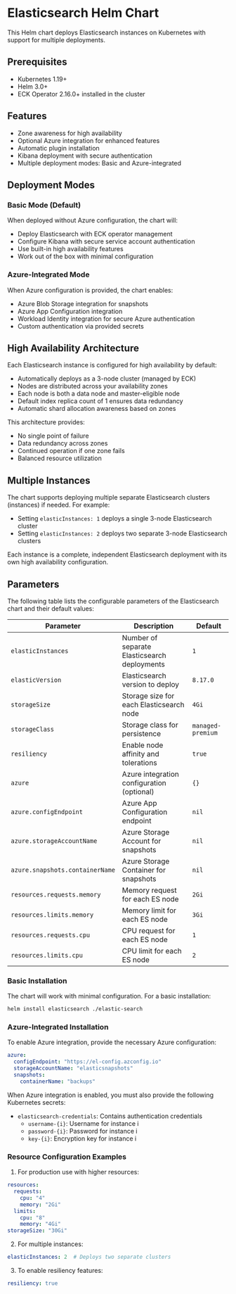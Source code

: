 # Elasticsearch Helm Chart

This Helm chart deploys Elasticsearch instances on Kubernetes with support for multiple deployments.

## Prerequisites

- Kubernetes 1.19+
- Helm 3.0+
- ECK Operator 2.16.0+ installed in the cluster

## Features

- Zone awareness for high availability
- Optional Azure integration for enhanced features
- Automatic plugin installation
- Kibana deployment with secure authentication
- Multiple deployment modes: Basic and Azure-integrated

## Deployment Modes

### Basic Mode (Default)
When deployed without Azure configuration, the chart will:
- Deploy Elasticsearch with ECK operator management
- Configure Kibana with secure service account authentication
- Use built-in high availability features
- Work out of the box with minimal configuration

### Azure-Integrated Mode
When Azure configuration is provided, the chart enables:
- Azure Blob Storage integration for snapshots
- Azure App Configuration integration
- Workload Identity integration for secure Azure authentication
- Custom authentication via provided secrets

## High Availability Architecture

Each Elasticsearch instance is configured for high availability by default:

- Automatically deploys as a 3-node cluster (managed by ECK)
- Nodes are distributed across your availability zones
- Each node is both a data node and master-eligible node
- Default index replica count of 1 ensures data redundancy
- Automatic shard allocation awareness based on zones

This architecture provides:
- No single point of failure
- Data redundancy across zones
- Continued operation if one zone fails
- Balanced resource utilization

## Multiple Instances

The chart supports deploying multiple separate Elasticsearch clusters (instances) if needed. For example:
- Setting `elasticInstances: 1` deploys a single 3-node Elasticsearch cluster
- Setting `elasticInstances: 2` deploys two separate 3-node Elasticsearch clusters

Each instance is a complete, independent Elasticsearch deployment with its own high availability configuration.

## Parameters

The following table lists the configurable parameters of the Elasticsearch chart and their default values:

| Parameter                           | Description                                      | Default                           |
|------------------------------------|--------------------------------------------------|-----------------------------------|
| `elasticInstances`                 | Number of separate Elasticsearch deployments     | `1`                               |
| `elasticVersion`                   | Elasticsearch version to deploy                  | `8.17.0`                          |
| `storageSize`                      | Storage size for each Elasticsearch node         | `4Gi`                             |
| `storageClass`                     | Storage class for persistence                    | `managed-premium`                 |
| `resiliency`                       | Enable node affinity and tolerations             | `true`                            |
| `azure`                            | Azure integration configuration (optional)        | `{}`                              |
| `azure.configEndpoint`             | Azure App Configuration endpoint                 | `nil`                             |
| `azure.storageAccountName`         | Azure Storage Account for snapshots             | `nil`                             |
| `azure.snapshots.containerName`    | Azure Storage Container for snapshots           | `nil`                             |
| `resources.requests.memory`        | Memory request for each ES node                 | `2Gi`                             |
| `resources.limits.memory`          | Memory limit for each ES node                   | `3Gi`                             |
| `resources.requests.cpu`           | CPU request for each ES node                    | `1`                               |
| `resources.limits.cpu`             | CPU limit for each ES node                      | `2`                               |

### Basic Installation

The chart will work with minimal configuration. For a basic installation:

```bash
helm install elasticsearch ./elastic-search
```

### Azure-Integrated Installation

To enable Azure integration, provide the necessary Azure configuration:

```yaml
azure:
  configEndpoint: "https://el-config.azconfig.io"
  storageAccountName: "elasticsnapshots"
  snapshots:
    containerName: "backups"
```

When Azure integration is enabled, you must also provide the following Kubernetes secrets:
- `elasticsearch-credentials`: Contains authentication credentials
  - `username-{i}`: Username for instance i
  - `password-{i}`: Password for instance i
  - `key-{i}`: Encryption key for instance i

### Resource Configuration Examples

1. For production use with higher resources:
```yaml
resources:
  requests:
    cpu: "4"
    memory: "2Gi"
  limits:
    cpu: "8"
    memory: "4Gi"
storageSize: "30Gi"
```

2. For multiple instances:
```yaml
elasticInstances: 2  # Deploys two separate clusters
```

3. To enable resiliency features:
```yaml
resiliency: true
```